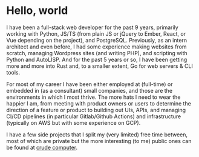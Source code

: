 # Hello, world

I have been a full-stack web developer for the past 9 years, primarily working with Python, JS/TS
(from plain JS or jQuery to Ember, React, or Vue depending on the project), and PostgreSQL.
Previously, as an intern architect and even before, I had some experience making websites from scratch,
managing Wordpress sites (and writing PHP), and scripting with Python and AutoLISP. And for the past 5 years
or so, I have been getting more and more into Rust and, to a smaller extent, Go for web servers & CLI tools.

For most of my career I have been either employed at (full-time) or embedded in (as a consultant) small companies,
and those are the environments in which I most thrive. The more hats I need to wear the happier I am, from
meeting with product owners or users to determine the direction of a feature or product to building out UIs,
APIs, and managing CI/CD pipelines (in particular Gitlab/Github Actions) and infrastructure (typically on AWS but with some experience on GCP).

I have a few side projects that I split my (very limited) free time between, most of which are private but 
the more interesting (to me) public ones can be found at [crude computer](https://github.com/crudecomputer).
